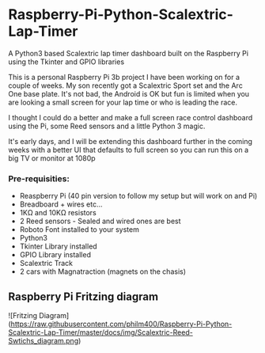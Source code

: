 # Raspberry-Pi-Python-Scalextric-Lap-Timer
A Python3 based Scalextric lap timer dashboard built on the Raspberry Pi using the Tkinter and GPIO libraries

This is a personal Raspberry Pi 3b project I have been working on for a couple of weeks. My son recently got a Scalextric Sport set and the Arc One base plate. It's not bad, the Android is OK but fun is limited when you are looking a small screen for your lap time or who is leading the race.

I thought I could do a better and make a full screen race control dashboard using the Pi, some Reed sensors and a little Python 3 magic.

It's early days, and I will be extending this dashboard further in the coming weeks with a better UI that defaults to full screen so you can run this on a big TV or monitor at 1080p

### Pre-requisities:
* Reaspberry Pi (40 pin version to follow my setup but will work on and Pi)
* Breadboard + wires etc...
* 1KΩ and 10KΩ resistors
* 2 Reed sensors - Sealed and wired ones are best
* Roboto Font installed to your system
* Python3
* Tkinter Library installed
* GPIO Library installed
* Scalextric Track
* 2 cars with Magnatraction (magnets on the chasis)

## Raspberry Pi Fritzing diagram
![Fritzing Diagram] (https://raw.githubusercontent.com/philm400/Raspberry-Pi-Python-Scalextric-Lap-Timer/master/docs/img/Scalextric-Reed-Swtichs_diagram.png)
